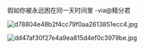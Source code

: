 假如你被永远困在同一天时间里 -via@精分君

![d78804e48b2f4cc79f0aa2613851ecc4.jpg](https://wxlzmt.github.io/cdn1/ext/qw/groups/30078/d78804e48b2f4cc79f0aa2613851ecc4.jpg)

![dd47af30f27e4a9ea815d4ef0c3979be.jpg](https://wxlzmt.github.io/cdn1/ext/qw/groups/30078/dd47af30f27e4a9ea815d4ef0c3979be.jpg)
